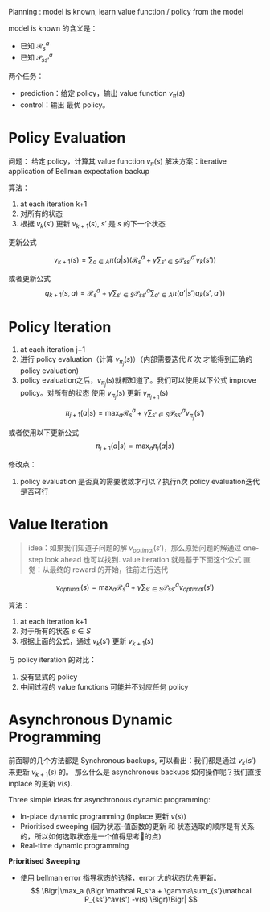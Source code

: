 Planning : model is known, learn value function / policy from the model

model is known 的含义是：

* 已知 $\mathcal R_s^a$
* 已知 $\mathcal P_{ss'}^a$

两个任务：

* prediction：给定 policy，输出 value function $v_\pi(s)$
* control：输出 最优 policy。

# Policy Evaluation

问题： 给定 policy，计算其 value function $v_\pi(s)$
解决方案：iterative application of Bellman expectation backup

算法：
1. at each iteration k+1
2. 对所有的状态
3. 根据 $v_k(s')$ 更新 $v_{k+1}(s)$, $s'$ 是 $s$ 的下一个状态

更新公式

$$
v_{k+1}(s) = \sum_{a \in A}\pi(a|s) \Bigr(  \mathcal R_s^a + \gamma\sum_{s' \in S} \mathcal P_{ss'}^{a'}v_k(s') \Bigr)
$$
 
或者更新公式
$$
q_{k+1}(s,a)=\mathcal R_s^a+\gamma\sum_{s'\in S}\mathcal P_{ss'}^a\sum_{a'\in A}\pi(a'|s')q_{k}(s',a'))
$$

# Policy Iteration

1. at each iteration j+1
1. 进行 policy evaluation（计算 $v_{\pi_j}(s)$）（内部需要迭代 $K$ 次 才能得到正确的 policy evaluation)
2. policy evaluation之后，$v_{\pi_j}(s)$就都知道了。我们可以使用以下公式 improve policy。对所有的状态 使用 $v_{\pi_j}(s)$ 更新 $v_{\pi_{j+1}}(s)$

$$
\pi_{j+1}(a|s) = \max_a \mathcal R_s^a + \gamma\sum_{s'\in S}\mathcal P_{ss'}^a v_{\pi_{j}}(s')
$$
 
或者使用以下更新公式
$$
\pi_{j+1}(a|s) = \max_a \pi_j(a|s)
$$

修改点：
1. policy evaluation 是否真的需要收敛才可以？执行n次 policy evaluation迭代是否可行


# Value Iteration
> idea：如果我们知道子问题的解 $v_{optimal}(s')$，那么原始问题的解通过 one-step look ahead 也可以找到.
> value iteration 就是基于下面这个公式
> 直觉：从最终的 reward 的开始，往前进行迭代

$$
v_{optimal}(s) = \max_a \mathcal R_s^a + \gamma \sum_{s' \in S} \mathcal P_{ss'}^a v_{optimal}(s')
$$

算法：
1. at each iteration k+1
2. 对于所有的状态 $s\in S$
3. 根据上面的公式，通过 $v_{k}(s')$ 更新 $v_{k+1}(s)$

与 policy iteration 的对比：
1. 没有显式的 policy
2. 中间过程的 value functions 可能并不对应任何 policy

# Asynchronous Dynamic Programming
前面聊的几个方法都是 Synchronous backups, 可以看出：我们都是通过 $v_k(s')$ 来更新 $v_{k+1}(s)$ 的。
那么什么是 asynchronous backups 如何操作呢？我们直接 inplace 的更新 $v(s)$.

Three simple ideas for asynchronous dynamic programming:
* In-place dynamic programming (inplace 更新 $v(s)$)
* Prioritised sweeping (因为状态-值函数的更新 和 状态选取的顺序是有关系的，所以如何选取状态是一个值得思考🤔的点)
* Real-time dynamic programming

**Prioritised Sweeping**
* 使用 bellman error 指导状态的选择，error 大的状态优先更新。
$$
\Bigr|\max_a (\Bigr \mathcal R_s^a + \gamma\sum_{s'}\mathcal P_{ss'}^av(s') -v(s) \Bigr)\Bigr|
$$
